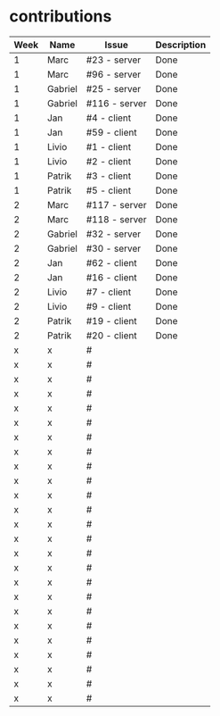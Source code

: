 # contributions

| Week | Name    | Issue | Description |   
|------|---------|-------|-------------|
| 1    | Marc    | #23 - server   | Done        |
| 1    | Marc    | #96 - server   | Done        |
| 1    | Gabriel | #25 - server   | Done        |
| 1    | Gabriel | #116 - server  | Done        |
| 1    | Jan     | #4 - client    | Done        |
| 1    | Jan     | #59 - client   | Done        |
| 1    | Livio   | #1 - client    | Done        |
| 1    | Livio   | #2 - client    | Done        |
| 1    | Patrik  | #3 - client    | Done        |
| 1    | Patrik  | #5 - client    | Done        |
| 2    | Marc    | #117 - server  | Done        |
| 2    | Marc    | #118 - server  | Done        |
| 2    | Gabriel | #32 - server   | Done        |
| 2    | Gabriel | #30 - server   | Done        |
| 2    | Jan     | #62 - client   | Done        |
| 2    | Jan     | #16 - client   | Done        |
| 2    | Livio   | #7 - client    | Done        |
| 2    | Livio   | #9 - client    | Done        |
| 2    | Patrik  | #19 - client     | Done        |
| 2    | Patrik  | #20 - client     | Done        |
| x    | x       | #     |             |
| x    | x       | #     |             |
| x    | x       | #     |             |
| x    | x       | #     |             |
| x    | x       | #     |             |
| x    | x       | #     |             |
| x    | x       | #     |             |
| x    | x       | #     |             |
| x    | x       | #     |             |
| x    | x       | #     |             |
| x    | x       | #     |             |
| x    | x       | #     |             |
| x    | x       | #     |             |
| x    | x       | #     |             |
| x    | x       | #     |             |
| x    | x       | #     |             |
| x    | x       | #     |             |
| x    | x       | #     |             |
| x    | x       | #     |             |
| x    | x       | #     |             |
| x    | x       | #     |             |
| x    | x       | #     |             |
| x    | x       | #     |             |
| x    | x       | #     |             |
| x    | x       | #     |             |
